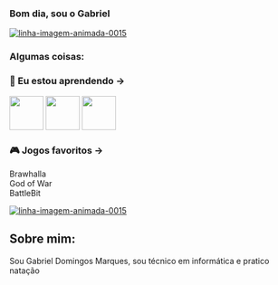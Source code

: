 ### Bom dia, sou o Gabriel 
<a href="https://www.imagensanimadas.com/cat-linhas-562.htm"><img src="https://www.imagensanimadas.com/data/media/562/linha-imagem-animada-0015.gif" border="0" alt="linha-imagem-animada-0015" /></a>

### Algumas coisas: 

### 🌱 Eu estou aprendendo -> <br>
<img src="https://cdn.jsdelivr.net/gh/devicons/devicon/icons/python/python-original.svg" width="60" height="60"/> <img src="https://cdn.jsdelivr.net/gh/devicons/devicon/icons/html5/html5-original-wordmark.svg" width="60" height="60"/> 
<img src="https://cdn.jsdelivr.net/gh/devicons/devicon/icons/arduino/arduino-original-wordmark.svg" width="60" height="60" /> <br>

### 🎮 Jogos favoritos ->
Brawhalla  <br> 
God of War <br>
BattleBit <br>

<a href="https://www.imagensanimadas.com/cat-linhas-562.htm"><img src="https://www.imagensanimadas.com/data/media/562/linha-imagem-animada-0015.gif" border="0" alt="linha-imagem-animada-0015" /></a>

## Sobre mim:
Sou Gabriel Domingos Marques, sou técnico em informática e pratico natação
